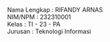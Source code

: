 Nama Lengkap   : RIFANDY ARNAS <br>
NIM/NPM        : 232310001 <br>
Kelas          : TI - 23 - PA <br>
Jurusan        : Teknologi Informasi
